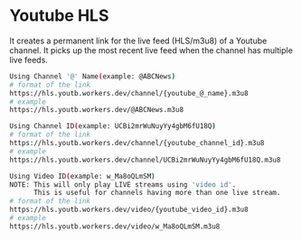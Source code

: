 # Youtube HLS
It creates a permanent link for the live feed (HLS/m3u8) of a Youtube channel. It picks up the most recent live feed when the channel has multiple live feeds.

```bash
Using Channel '@' Name(example: @ABCNews)
# format of the link
https://hls.youtb.workers.dev/channel/{youtube_@_name}.m3u8
# example
https://hls.youtb.workers.dev/@ABCNews.m3u8

Using Channel ID(example: UCBi2mrWuNuyYy4gbM6fU18Q)
# format of the link
https://hls.youtb.workers.dev/channel/{youtube_channel_id}.m3u8
# example
https://hls.youtb.workers.dev/channel/UCBi2mrWuNuyYy4gbM6fU18Q.m3u8

Using Video ID(example: w_Ma8oQLmSM)
NOTE: This will only play LIVE streams using 'video id'.
      This is useful for channels having more than one live stream.
# format of the link
https://hls.youtb.workers.dev/video/{youtube_video_id}.m3u8
# example
https://hls.youtb.workers.dev/video/w_Ma8oQLmSM.m3u8
```
